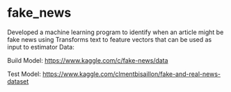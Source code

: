 # fake_news
Developed a machine learning program to identify when an article might be fake news using Transforms text to feature vectors that can be used as input to estimator
Data:

Build Model: https://www.kaggle.com/c/fake-news/data

Test Model: https://www.kaggle.com/clmentbisaillon/fake-and-real-news-dataset
